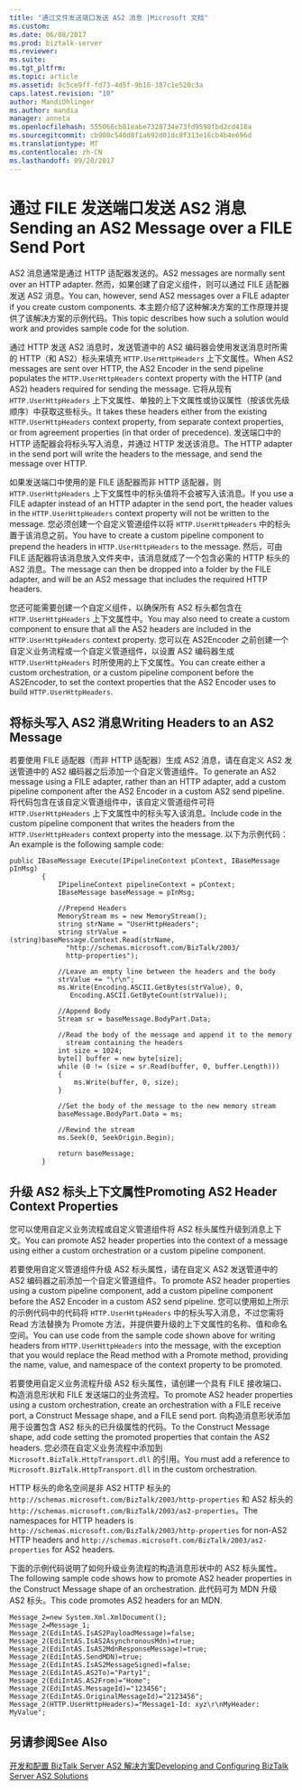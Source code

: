 ```yaml
---
title: "通过文件发送端口发送 AS2 消息 |Microsoft 文档"
ms.custom: 
ms.date: 06/08/2017
ms.prod: biztalk-server
ms.reviewer: 
ms.suite: 
ms.tgt_pltfrm: 
ms.topic: article
ms.assetid: 8c5ce9ff-fd73-4d5f-9b16-387c1e520c3a
caps.latest.revision: "10"
author: MandiOhlinger
ms.author: mandia
manager: anneta
ms.openlocfilehash: 555066cb81eabe7328734e73fd9598fbd2cd418a
ms.sourcegitcommit: cb908c540d8f1a692d01dc8f313e16cb4b4e696d
ms.translationtype: MT
ms.contentlocale: zh-CN
ms.lasthandoff: 09/20/2017
---
```

# <a name="sending-an-as2-message-over-a-file-send-port"></a><span data-ttu-id="e42d1-102">通过 FILE 发送端口发送 AS2 消息</span><span class="sxs-lookup"><span data-stu-id="e42d1-102">Sending an AS2 Message over a FILE Send Port</span></span>
<span data-ttu-id="e42d1-103">AS2 消息通常是通过 HTTP 适配器发送的。</span><span class="sxs-lookup"><span data-stu-id="e42d1-103">AS2 messages are normally sent over an HTTP adapter.</span></span> <span data-ttu-id="e42d1-104">然而，如果创建了自定义组件，则可以通过 FILE 适配器发送 AS2 消息。</span><span class="sxs-lookup"><span data-stu-id="e42d1-104">You can, however, send AS2 messages over a FILE adapter if you create custom components.</span></span> <span data-ttu-id="e42d1-105">本主题介绍了这种解决方案的工作原理并提供了该解决方案的示例代码。</span><span class="sxs-lookup"><span data-stu-id="e42d1-105">This topic describes how such a solution would work and provides sample code for the solution.</span></span>  
  
 <span data-ttu-id="e42d1-106">通过 HTTP 发送 AS2 消息时，发送管道中的 AS2 编码器会使用发送消息时所需的 HTTP（和 AS2）标头来填充 `HTTP.UserHttpHeaders` 上下文属性。</span><span class="sxs-lookup"><span data-stu-id="e42d1-106">When AS2 messages are sent over HTTP, the AS2 Encoder in the send pipeline populates the `HTTP.UserHttpHeaders` context property with the HTTP (and AS2) headers required for sending the message.</span></span> <span data-ttu-id="e42d1-107">它将从现有 `HTTP.UserHttpHeaders` 上下文属性、单独的上下文属性或协议属性（按该优先级顺序）中获取这些标头。</span><span class="sxs-lookup"><span data-stu-id="e42d1-107">It takes these headers either from the existing `HTTP.UserHttpHeaders` context property, from separate context properties, or from agreement properties (in that order of precedence).</span></span> <span data-ttu-id="e42d1-108">发送端口中的 HTTP 适配器会将标头写入消息，并通过 HTTP 发送该消息。</span><span class="sxs-lookup"><span data-stu-id="e42d1-108">The HTTP adapter in the send port will write the headers to the message, and send the message over HTTP.</span></span>  
  
 <span data-ttu-id="e42d1-109">如果发送端口中使用的是 FILE 适配器而非 HTTP 适配器，则 `HTTP.UserHttpHeaders` 上下文属性中的标头值将不会被写入该消息。</span><span class="sxs-lookup"><span data-stu-id="e42d1-109">If you use a FILE adapter instead of an HTTP adapter in the send port, the header values in the `HTTP.UserHttpHeaders` context property will not be written to the message.</span></span> <span data-ttu-id="e42d1-110">您必须创建一个自定义管道组件以将 `HTTP.UserHttpHeaders` 中的标头置于该消息之前。</span><span class="sxs-lookup"><span data-stu-id="e42d1-110">You have to create a custom pipeline component to prepend the headers in `HTTP.UserHttpHeaders` to the message.</span></span> <span data-ttu-id="e42d1-111">然后，可由 FILE 适配器将该消息放入文件夹中，该消息就成了一个包含必需的 HTTP 标头的 AS2 消息。</span><span class="sxs-lookup"><span data-stu-id="e42d1-111">The message can then be dropped into a folder by the FILE adapter, and will be an AS2 message that includes the required HTTP headers.</span></span>  
  
 <span data-ttu-id="e42d1-112">您还可能需要创建一个自定义组件，以确保所有 AS2 标头都包含在 `HTTP.UserHttpHeaders` 上下文属性中。</span><span class="sxs-lookup"><span data-stu-id="e42d1-112">You may also need to create a custom component to ensure that all the AS2 headers are included in the `HTTP.UserHttpHeaders` context property.</span></span> <span data-ttu-id="e42d1-113">您可以在 AS2Encoder 之前创建一个自定义业务流程或一个自定义管道组件，以设置 AS2 编码器生成 `HTTP.UserHttpHeaders` 时所使用的上下文属性。</span><span class="sxs-lookup"><span data-stu-id="e42d1-113">You can create either a custom orchestration, or a custom pipeline component before the AS2Encoder, to set the context properties that the AS2 Encoder uses to build `HTTP.UserHttpHeaders`.</span></span>  
  
## <a name="writing-headers-to-an-as2-message"></a><span data-ttu-id="e42d1-114">将标头写入 AS2 消息</span><span class="sxs-lookup"><span data-stu-id="e42d1-114">Writing Headers to an AS2 Message</span></span>  
 <span data-ttu-id="e42d1-115">若要使用 FILE 适配器（而非 HTTP 适配器）生成 AS2 消息，请在自定义 AS2 发送管道中的 AS2 编码器之后添加一个自定义管道组件。</span><span class="sxs-lookup"><span data-stu-id="e42d1-115">To generate an AS2 message using a FILE adapter, rather than an HTTP adapter, add a custom pipeline component after the AS2 Encoder in a custom AS2 send pipeline.</span></span> <span data-ttu-id="e42d1-116">将代码包含在该自定义管道组件中，该自定义管道组件可将 `HTTP.UserHttpHeaders` 上下文属性中的标头写入该消息。</span><span class="sxs-lookup"><span data-stu-id="e42d1-116">Include code in the custom pipeline component that writes the headers from the `HTTP.UserHttpHeaders` context property into the message.</span></span> <span data-ttu-id="e42d1-117">以下为示例代码：</span><span class="sxs-lookup"><span data-stu-id="e42d1-117">An example is the following sample code:</span></span>  
  
```  
public IBaseMessage Execute(IPipelineContext pContext, IBaseMessage pInMsg)  
        {  
            IPipelineContext pipelineContext = pContext;  
            IBaseMessage baseMessage = pInMsg;  
  
            //Prepend Headers  
            MemoryStream ms = new MemoryStream();  
            string strName = "UserHttpHeaders";  
            string strValue = (string)baseMessage.Context.Read(strName,  
              "http://schemas.microsoft.com/BizTalk/2003/  
              http-properties");  
  
            //Leave an empty line between the headers and the body  
            strValue += "\r\n";  
            ms.Write(Encoding.ASCII.GetBytes(strValue), 0,   
               Encoding.ASCII.GetByteCount(strValue));  
  
            //Append Body  
            Stream sr = baseMessage.BodyPart.Data;  
  
            //Read the body of the message and append it to the memory   
              stream containing the headers  
            int size = 1024;  
            byte[] buffer = new byte[size];  
            while (0 != (size = sr.Read(buffer, 0, buffer.Length)))  
            {  
                ms.Write(buffer, 0, size);  
            }  
  
            //Set the body of the message to the new memory stream  
            baseMessage.BodyPart.Data = ms;  
  
            //Rewind the stream  
            ms.Seek(0, SeekOrigin.Begin);  
  
            return baseMessage;  
        }  
```  
  
## <a name="promoting-as2-header-context-properties"></a><span data-ttu-id="e42d1-118">升级 AS2 标头上下文属性</span><span class="sxs-lookup"><span data-stu-id="e42d1-118">Promoting AS2 Header Context Properties</span></span>  
 <span data-ttu-id="e42d1-119">您可以使用自定义业务流程或自定义管道组件将 AS2 标头属性升级到消息上下文。</span><span class="sxs-lookup"><span data-stu-id="e42d1-119">You can promote AS2 header properties into the context of a message using either a custom orchestration or a custom pipeline component.</span></span>  
  
 <span data-ttu-id="e42d1-120">若要使用自定义管道组件升级 AS2 标头属性，请在自定义 AS2 发送管道中的 AS2 编码器之前添加一个自定义管道组件。</span><span class="sxs-lookup"><span data-stu-id="e42d1-120">To promote AS2 header properties using a custom pipeline component, add a custom pipeline component before the AS2 Encoder in a custom AS2 send pipeline.</span></span> <span data-ttu-id="e42d1-121">您可以使用如上所示的示例代码中的代码将 `HTTP.UserHttpHeaders` 中的标头写入消息，不过您需将 Read 方法替换为 Promote 方法，并提供要升级的上下文属性的名称、值和命名空间。</span><span class="sxs-lookup"><span data-stu-id="e42d1-121">You can use code from the sample code shown above for writing headers from `HTTP.UserHttpHeaders` into the message, with the exception that you would replace the Read method with a Promote method, providing the name, value, and namespace of the context property to be promoted.</span></span>  
  
 <span data-ttu-id="e42d1-122">若要使用自定义业务流程升级 AS2 标头属性，请创建一个具有 FILE 接收端口、构造消息形状和 FILE 发送端口的业务流程。</span><span class="sxs-lookup"><span data-stu-id="e42d1-122">To promote AS2 header properties using a custom orchestration, create an orchestration with a FILE receive port, a Construct Message shape, and a FILE send port.</span></span> <span data-ttu-id="e42d1-123">向构造消息形状添加用于设置包含 AS2 标头的已升级属性的代码。</span><span class="sxs-lookup"><span data-stu-id="e42d1-123">To the Construct Message shape, add code setting the promoted properties that contain the AS2 headers.</span></span> <span data-ttu-id="e42d1-124">您必须在自定义业务流程中添加到 `Microsoft.BizTalk.HttpTransport.dll` 的引用。</span><span class="sxs-lookup"><span data-stu-id="e42d1-124">You must add a reference to `Microsoft.BizTalk.HttpTransport.dll` in the custom orchestration.</span></span>  
  
 <span data-ttu-id="e42d1-125">HTTP 标头的命名空间是非 AS2 HTTP 标头的 `http://schemas.microsoft.com/BizTalk/2003/http-properties` 和 AS2 标头的 `http://schemas.microsoft.com/BizTalk/2003/as2-properties`。</span><span class="sxs-lookup"><span data-stu-id="e42d1-125">The namespaces for HTTP headers is `http://schemas.microsoft.com/BizTalk/2003/http-properties` for non-AS2 HTTP headers and `http://schemas.microsoft.com/BizTalk/2003/as2-properties` for AS2 headers.</span></span>  
  
 <span data-ttu-id="e42d1-126">下面的示例代码说明了如何升级业务流程的构造消息形状中的 AS2 标头属性。</span><span class="sxs-lookup"><span data-stu-id="e42d1-126">The following sample code shows how to promote AS2 header properties in the Construct Message shape of an orchestration.</span></span> <span data-ttu-id="e42d1-127">此代码可为 MDN 升级 AS2 标头。</span><span class="sxs-lookup"><span data-stu-id="e42d1-127">This code promotes AS2 headers for an MDN.</span></span>  
  
```  
Message_2=new System.Xml.XmlDocument();  
Message_2=Message_1;  
Message_2(EdiIntAS.IsAS2PayloadMessage)=false;  
Message_2(EdiIntAS.IsAS2AsynchronousMdn)=true;  
Message_2(EdiIntAS.IsAS2MdnResponseMessage)=true;  
Message_2(EdiIntAS.SendMDN)=true;  
Message_2(EdiIntAS.IsAS2MessageSigned)=false;  
Message_2(EdiIntAS.AS2To)="Party1";  
Message_2(EdiIntAS.AS2From)="Home";  
Message_2(EdiIntAS.MessageId)="123456";  
Message_2(EdiIntAS.OriginalMessageId)="2123456";  
Message_2(HTTP.UserHttpHeaders)="Message1-Id: xyz\r\nMyHeader: MyValue";  
```  
  
## <a name="see-also"></a><span data-ttu-id="e42d1-128">另请参阅</span><span class="sxs-lookup"><span data-stu-id="e42d1-128">See Also</span></span>  
 [<span data-ttu-id="e42d1-129">开发和配置 BizTalk Server AS2 解决方案</span><span class="sxs-lookup"><span data-stu-id="e42d1-129">Developing and Configuring BizTalk Server AS2 Solutions</span></span>](../core/developing-and-configuring-biztalk-server-as2-solutions.md)